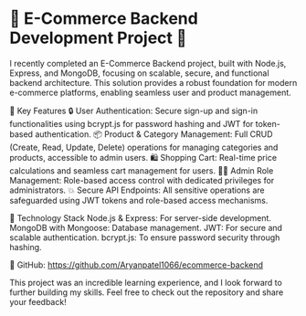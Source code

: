  # 🚀 E-Commerce Backend Development Project 🛒 #

I recently completed an E-Commerce Backend project, built with Node.js, Express, and MongoDB, focusing on scalable, secure, and functional backend architecture. This solution provides a robust foundation for modern e-commerce platforms, enabling seamless user and product management.

📌 Key Features
🔒 User Authentication: Secure sign-up and sign-in functionalities using bcrypt.js for password hashing and JWT for token-based authentication.
📦 Product & Category Management: Full CRUD (Create, Read, Update, Delete) operations for managing categories and products, accessible to admin users.
🛍️ Shopping Cart: Real-time price calculations and seamless cart management for users.
👩‍💻 Admin Role Management: Role-based access control with dedicated privileges for administrators.
💥 Secure API Endpoints: All sensitive operations are safeguarded using JWT tokens and role-based access mechanisms.

📌 Technology Stack
Node.js & Express: For server-side development.
MongoDB with Mongoose: Database management.
JWT: For secure and scalable authentication.
bcrypt.js: To ensure password security through hashing.

🔗 GitHub: https://github.com/Aryanpatel1066/ecommerce-backend

This project was an incredible learning experience, and I look forward to further building my skills. Feel free to check out the repository and share your feedback!
